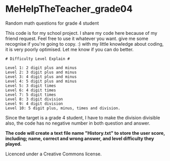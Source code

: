 # MeHelpTheTeacher_grade04
Random math questions for grade 4 student

This code is for my school project. I share my code here because of my friend request.
Feel free to use it whatever you want. give me some recognise if you're going to copy. :)
with my little knowledge about coding, it is very poorly optimised. Let me know if you can do better.

```
# Difficulty Level Explain #

Level 1: 2 digit plus and minus
Level 2: 3 digit plus and minus
Level 3: 4 digit plus and minus
Level 4: 5 digit plus and minus
Level 5: 3 digit times
Level 6: 4 digit times
Level 7: 5 digit times
Level 8: 3 digit division
Level 9: 4 digit division
Level 10: 5 digit plus, minus, times and division.
```


Since the target is a grade 4 student, I have to make the division divisible
also, the code has no negative number in both question and answer. 

**The code will create a text file name "History.txt" to store the user score, including; name, correct and wrong answer, and level difficulty they played.**

Licenced under a Creative Commons license.
